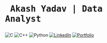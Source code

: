# <pre>            Akash Yadav | Data Analyst</pre>
![C](https://img.shields.io/badge/C-00599C?style=for-the-badge&logo=c&logoColor=white)
![C++](https://img.shields.io/badge/C++-00599C?style=for-the-badge&logo=c%2B%2B&logoColor=white)
![Python](https://img.shields.io/badge/Python-3776AB?style=for-the-badge&logo=python&logoColor=white)
[![LinkedIn](https://img.shields.io/badge/LinkedIn-blue?style=for-the-badge&logo=linkedin)](https://www.linkedin.com/in/)
[![Portfolio](https://img.shields.io/badge/Portfolio-orange?style=for-the-badge&logo=firefox)]( https://adityayadav-codes.github.io/My-Portfolio/)
